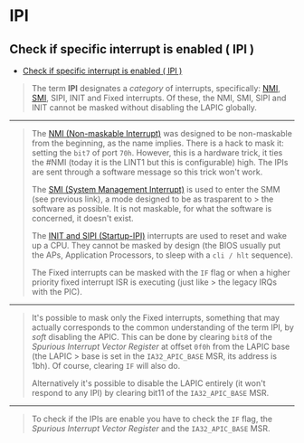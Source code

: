 # IPI

## Check if specific interrupt is enabled ( IPI )
* [Check if specific interrupt is enabled ( IPI )](https://stackoverflow.com/questions/51174097/check-if-specific-interrupt-is-enabled-ipi)
> The term **IPI** designates a *category* of interrupts, specifically: [NMI](https://wiki.osdev.org/Non_Maskable_Interrupt), [SMI](https://wiki.osdev.org/System_Management_Mode), SIPI, INIT and Fixed interrupts.
> Of these, the NMI, SMI, SIPI and INIT cannot be masked without disabling the LAPIC globally.
---
> The [NMI (Non-maskable Interrupt)](https://wiki.osdev.org/Non_Maskable_Interrupt) was designed to be non-maskable from the beginning, as the name implies.
> There is a hack to mask it: setting the `bit7` of port `70h`.
> However, this is a hardware trick, it ties the #NMI (today it is the LINT1 but this is configurable) high.
> The IPIs are sent through a software message so this trick won't work.
> 
> The [SMI (System Management Interrupt)](https://wiki.osdev.org/System_Management_Mode) is used to enter the SMM (see previous link), a mode designed to be as trasparent to > the software as possible.
> It is not maskable, for what the software is concerned, it doesn't exist.
> 
> The [INIT and SIPI (Startup-IPI)](https://wiki.osdev.org/Symmetric_Multiprocessing#Initialisation_of_an_old_SMP_system) interrupts are used to reset and wake up a CPU.
> They cannot be masked by design (the BIOS usually put the APs, Application Processors, to sleep with a `cli / hlt` sequence).
> 
> The Fixed interrupts can be masked with the `IF` flag or when a higher priority fixed interrupt ISR is executing (just like > the legacy IRQs with the PIC).
---
> It's possible to mask only the Fixed interrupts, something that may actually corresponds to the common understanding of the term IPI, by *soft* disabling the APIC.
> This can be done by clearing `bit8` of the *Spurious Interrupt Vector Register* at offset `0f0h` from the LAPIC base (the LAPIC > base is set in the `IA32_APIC_BASE` MSR, its address is 1bh).
> Of course, clearing `IF` will also do.
>
> Alternatively it's possible to disable the LAPIC entirely (it won't respond to any IPI) by clearing bit11 of the `IA32_APIC_BASE` MSR.
---
> To check if the IPIs are enable you have to check the `IF` flag, the *Spurious Interrupt Vector Register* and the `IA32_APIC_BASE` MSR.
